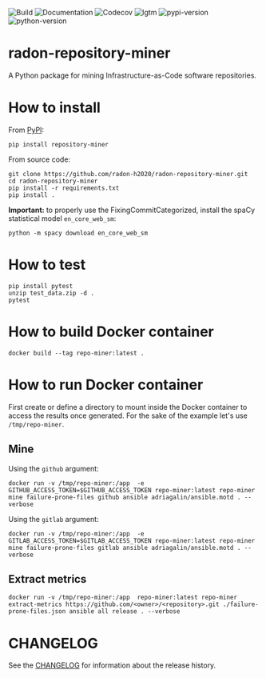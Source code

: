 ![Build](https://github.com/radon-h2020/radon-repository-miner/workflows/Build/badge.svg)
![Documentation](https://github.com/radon-h2020/radon-repository-miner/workflows/Documentation/badge.svg)
![Codecov](https://img.shields.io/codecov/c/github/radon-h2020/radon-repository-miner)
![lgtm](https://img.shields.io/lgtm/grade/python/github/radon-h2020/radon-repository-miner)
![pypi-version](https://img.shields.io/pypi/v/repository-miner)
![python-version](https://img.shields.io/pypi/pyversions/repository-miner)

# radon-repository-miner
A Python package for mining Infrastructure-as-Code software repositories.

# How to install

From [PyPI](https://pypi.org/project/repository-miner/):

```pip install repository-miner```

From source code:

```text
git clone https://github.com/radon-h2020/radon-repository-miner.git
cd radon-repository-miner
pip install -r requirements.txt
pip install .
```

**Important:** to properly use the FixingCommitCategorized, install the spaCy statistical model `en_core_web_sm`: 

`python -m spacy download en_core_web_sm`

# How to test

```text
pip install pytest
unzip test_data.zip -d .
pytest
```


# How to build Docker container

`docker build --tag repo-miner:latest .`

# How to run Docker container

First create or define a directory to mount inside the Docker container to access the results once generated.
For the sake of the example let's use `/tmp/repo-miner`.
 
## Mine

Using the `github` argument:

`docker run -v /tmp/repo-miner:/app  -e GITHUB_ACCESS_TOKEN=$GITHUB_ACCESS_TOKEN repo-miner:latest repo-miner mine failure-prone-files github ansible adriagalin/ansible.motd . --verbose`

Using the `gitlab` argument:

`docker run -v /tmp/repo-miner:/app  -e GITLAB_ACCESS_TOKEN=$GITLAB_ACCESS_TOKEN repo-miner:latest repo-miner mine failure-prone-files gitlab ansible adriagalin/ansible.motd . --verbose`


## Extract metrics

`docker run -v /tmp/repo-miner:/app  repo-miner:latest repo-miner extract-metrics https://github.com/<owner>/<repository>.git ./failure-prone-files.json ansible all release . --verbose`



# CHANGELOG
See the [CHANGELOG](CHANGELOG.md) for information about the release history.
